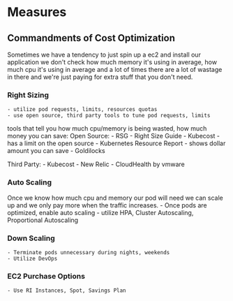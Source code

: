# Measures

## Commandments of Cost Optimization

Sometimes we have a tendency to just spin up a ec2 and install our application
we don't check how much memory it's using in average, how much cpu it's using in average
and a lot of times there are a lot of wastage in there
and we're just paying for extra stuff that you don't need.

### Right Sizing
    - utilize pod requests, limits, resources quotas
    - use open source, third party tools to tune pod requests, limits

tools that tell you how much cpu/memory is being wasted, how much money you can save:
Open Source: 
    - RSG - Right Size Guide
    - Kubecost - has a limit on the open source
    - Kubernetes Resource Report - shows dollar amount you can save
    - Goldilocks

Third Party:
    - Kubecost
    - New Relic
    - CloudHealth by vmware


###  Auto Scaling
Once we know how much cpu and memory our pod will need we can scale up
and we only pay more when the traffic increases.
    - Once pods are optimized, enable auto scaling
    - utilize HPA, Cluster Autoscaling, Proportional Autoscaling

### Down Scaling
    - Terminate pods unnecessary during nights, weekends
    - Utilize DevOps

### EC2 Purchase Options
    - Use RI Instances, Spot, Savings Plan